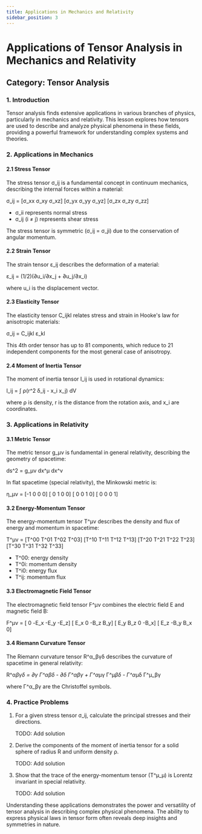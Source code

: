 ```yaml
---
title: Applications in Mechanics and Relativity
sidebar_position: 3
---
```


# Applications of Tensor Analysis in Mechanics and Relativity

## Category: Tensor Analysis

### 1. Introduction

Tensor analysis finds extensive applications in various branches of physics, particularly in mechanics and relativity. This lesson explores how tensors are used to describe and analyze physical phenomena in these fields, providing a powerful framework for understanding complex systems and theories.

### 2. Applications in Mechanics

#### 2.1 Stress Tensor

The stress tensor σ_ij is a fundamental concept in continuum mechanics, describing the internal forces within a material:

σ_ij = [σ_xx σ_xy σ_xz]
[σ_yx σ_yy σ_yz]
[σ_zx σ_zy σ_zz]

-   σ_ii represents normal stress
-   σ_ij (i ≠ j) represents shear stress

The stress tensor is symmetric (σ_ij = σ_ji) due to the conservation of angular momentum.

#### 2.2 Strain Tensor

The strain tensor ε_ij describes the deformation of a material:

ε_ij = (1/2)(∂u_i/∂x_j + ∂u_j/∂x_i)

where u_i is the displacement vector.

#### 2.3 Elasticity Tensor

The elasticity tensor C_ijkl relates stress and strain in Hooke's law for anisotropic materials:

σ_ij = C_ijkl ε_kl

This 4th order tensor has up to 81 components, which reduce to 21 independent components for the most general case of anisotropy.

#### 2.4 Moment of Inertia Tensor

The moment of inertia tensor I_ij is used in rotational dynamics:

I_ij = ∫ ρ(r^2 δ_ij - x_i x_j) dV

where ρ is density, r is the distance from the rotation axis, and x_i are coordinates.

### 3. Applications in Relativity

#### 3.1 Metric Tensor

The metric tensor g_μν is fundamental in general relativity, describing the geometry of spacetime:

ds^2 = g_μν dx^μ dx^ν

In flat spacetime (special relativity), the Minkowski metric is:

η_μν = [-1 0 0 0]
[ 0 1 0 0]
[ 0 0 1 0]
[ 0 0 0 1]

#### 3.2 Energy-Momentum Tensor

The energy-momentum tensor T^μν describes the density and flux of energy and momentum in spacetime:

T^μν = [T^00 T^01 T^02 T^03]
[T^10 T^11 T^12 T^13]
[T^20 T^21 T^22 T^23]
[T^30 T^31 T^32 T^33]

-   T^00: energy density
-   T^0i: momentum density
-   T^i0: energy flux
-   T^ij: momentum flux

#### 3.3 Electromagnetic Field Tensor

The electromagnetic field tensor F^μν combines the electric field E and magnetic field B:

F^μν = [ 0 -E_x -E_y -E_z]
[ E_x 0 -B_z B_y]
[ E_y B_z 0 -B_x]
[ E_z -B_y B_x 0]

#### 3.4 Riemann Curvature Tensor

The Riemann curvature tensor R^α_βγδ describes the curvature of spacetime in general relativity:

R^α*βγδ = ∂*γ Γ^α*βδ - ∂*δ Γ^α*βγ + Γ^α*μγ Γ^μ*βδ - Γ^α*μδ Γ^μ_βγ

where Γ^α_βγ are the Christoffel symbols.

### 4. Practice Problems

1. For a given stress tensor σ_ij, calculate the principal stresses and their directions.

    TODO: Add solution

2. Derive the components of the moment of inertia tensor for a solid sphere of radius R and uniform density ρ.

    TODO: Add solution

3. Show that the trace of the energy-momentum tensor (T^μ_μ) is Lorentz invariant in special relativity.

    TODO: Add solution

Understanding these applications demonstrates the power and versatility of tensor analysis in describing complex physical phenomena. The ability to express physical laws in tensor form often reveals deep insights and symmetries in nature.
